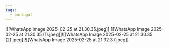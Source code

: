 ```yaml
---
tags:
  - portugal
---
```

![[WhatsApp Image 2025-02-25 at 21.30.35.jpeg]]![[WhatsApp Image 2025-02-25 at 21.30.35 (1).jpeg]]![[WhatsApp Image 2025-02-25 at 21.30.35 (2).jpeg]]![[WhatsApp Image 2025-02-25 at 21.32.37.jpeg]]